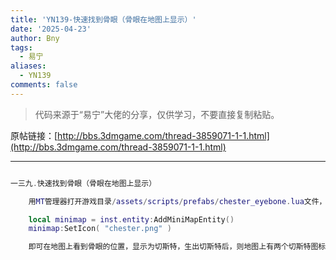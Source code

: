 ```yaml
---
title: 'YN139-快速找到骨眼（骨眼在地图上显示）'
date: '2025-04-23'
author: Bny
tags:
  - 易宁
aliases:
  - YN139
comments: false
---
```


> 代码来源于“易宁”大佬的分享，仅供学习，不要直接复制粘贴。

原帖链接：[http://bbs.3dmgame.com/thread-3859071-1-1.html](http://bbs.3dmgame.com/thread-3859071-1-1.html)

---

```lua  

一三九.快速找到骨眼（骨眼在地图上显示）	用MT管理器打开游戏目录/assets/scripts/prefabs/chester_eyebone.lua文件，在inst:AddComponent("inspectable")的下一行插入以下内容：	local minimap = inst.entity:AddMiniMapEntity()	minimap:SetIcon( "chester.png" )	即可在地图上看到骨眼的位置，显示为切斯特，生出切斯特后，则地图上有两个切斯特图标，一个是切斯特，一个是骨眼

```  

